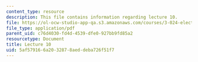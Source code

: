 ```yaml
---
content_type: resource
description: This file contains information regarding lecture 10.
file: https://ol-ocw-studio-app-qa.s3.amazonaws.com/courses/3-024-electronic-optical-and-magnetic-properties-of-materials-spring-2013/5af579166a2032878aeddeba726f51f7_MIT3_024S13_2012lec10.pdf
file_type: application/pdf
parent_uid: c76d4030-fd4d-4539-dfe0-927bb9fd85a2
resourcetype: Document
title: Lecture 10
uid: 5af57916-6a20-3287-8aed-deba726f51f7
---
```

